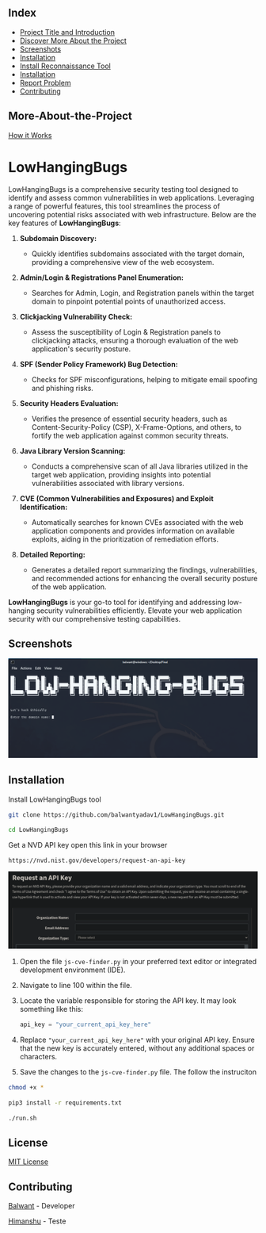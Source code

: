 
##  Index
* [Project Title and Introduction](#LowHangingBugs)
* [Discover More About the Project ](#More-About-the-Project)
* [Screenshots](#Screenshots)
* [Installation](#Installation)
* [Install Reconnaissance Tool](https://github.com/balwantyadav1/BugHunterKit.git)
* [Installation](#Installation)
* [Report Problem](mailto:yadavbalwant464@gmail.com?subject=Report%20Issue&body=Hello%20Inwep,%0D%0A%0D%0AI%20would%20like%20to%20report%20an%20issue.%20Here%20are%20the%20details:%0D%0A%0D%0A)
* [Contributing](#Contributing)
## More-About-the-Project
[How it Works](Howitworks.md)

# LowHangingBugs



LowHangingBugs is a comprehensive security testing tool designed to identify and assess common vulnerabilities in web applications. Leveraging a range of powerful features, this tool streamlines the process of uncovering potential risks associated with web infrastructure. Below are the key features of **LowHangingBugs**:

1. **Subdomain Discovery:**
   - Quickly identifies subdomains associated with the target domain, providing a comprehensive view of the web ecosystem.

2. **Admin/Login & Registrations Panel Enumeration:**
   - Searches for Admin, Login, and Registration panels within the target domain to pinpoint potential points of unauthorized access.

3. **Clickjacking Vulnerability Check:**
   - Assess the susceptibility of Login & Registration panels to clickjacking attacks, ensuring a thorough evaluation of the web application's security posture.

4. **SPF (Sender Policy Framework) Bug Detection:**
   - Checks for SPF misconfigurations, helping to mitigate email spoofing and phishing risks.

5. **Security Headers Evaluation:**
   - Verifies the presence of essential security headers, such as Content-Security-Policy (CSP), X-Frame-Options, and others, to fortify the web application against common security threats.

6. **Java Library Version Scanning:**
   - Conducts a comprehensive scan of all Java libraries utilized in the target web application, providing insights into potential vulnerabilities associated with library versions.

7. **CVE (Common Vulnerabilities and Exposures) and Exploit Identification:**
   - Automatically searches for known CVEs associated with the web application components and provides information on available exploits, aiding in the prioritization of remediation efforts.

8. **Detailed Reporting:**
   - Generates a detailed report summarizing the findings, vulnerabilities, and recommended actions for enhancing the overall security posture of the web application.

**LowHangingBugs** is your go-to tool for identifying and addressing low-hanging security vulnerabilities efficiently. Elevate your web application security with our comprehensive testing capabilities.


## Screenshots

![App Screenshot](Screenshots/LowHungingBug.png)

## Installation



Install LowHangingBugs tool
```bash
git clone https://github.com/balwantyadav1/LowHangingBugs.git

```

```bash
cd LowHangingBugs
```
Get a NVD API key open this link in your browser
```bash
https://nvd.nist.gov/developers/request-an-api-key

```
![App Screenshot](Screenshots/NVD_API.png)


1. Open the file `js-cve-finder.py` in your preferred text editor or integrated development environment (IDE).

2. Navigate to line 100 within the file.

3. Locate the variable responsible for storing the API key. It may look something like this:

   ```python
   api_key = "your_current_api_key_here"
   ```

4. Replace `"your_current_api_key_here"` with your original API key. Ensure that the new key is accurately entered, without any additional spaces or characters.

5. Save the changes to the `js-cve-finder.py` file. The follow the instruciton

```bash
chmod +x *
```
```bash
pip3 install -r requirements.txt
```
```bash
./run.sh 
```

## License
[MIT License](LICENSE)
## Contributing
[Balwant](https://github.com/balwantyadav1)  - Developer

[Himanshu](https://github.com/Himanshu-sahare)  - Teste
